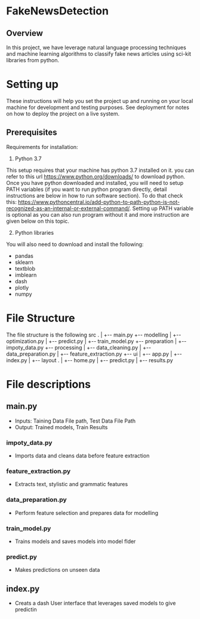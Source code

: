 # FakeNewsDetection

## Overview
In this project, we have leverage natural language processing techniques and machine learning algorithms to classify fake news articles using sci-kit libraries from python.

# Setting up
These instructions will help you set the project up and running on your local machine for development and testing purposes. See deployment for notes on how to deploy the project on a live system.

## Prerequisites

Requirements for installation:

1. Python 3.7

This setup requires that your machine has python 3.7 installed on it. you can refer to this url https://www.python.org/downloads/ to download python. Once you have python downloaded and installed, you will need to setup PATH variables (if you want to run python program directly, detail instructions are below in how to run software section). To do that check this: https://www.pythoncentral.io/add-python-to-path-python-is-not-recognized-as-an-internal-or-external-command/. Setting up PATH variable is optional as you can also run program without it and more instruction are given below on this topic.
    
2. Python libraries 

You will also need to download and install the following:
  - pandas
  - sklearn
  - textblob
  - imblearn
  - dash
  - plotly
  - numpy

# File Structure

The file structure is the following
src .
    |
    +-- main.py
    +-- modelling
    |   +-- optimization.py
    |   +-- predict.py
    |   +-- train_model.py
    +-- preparation
    |   +-- impoty_data.py
    +-- processing
    |   +-- data_cleaning.py
    |   +-- data_preparation.py
    |   +-- feature_extraction.py
    +-- ui
    |   +-- app.py
    |   +-- index.py
    |   +-- layout  .
                    |   +-- home.py 
                    |   +-- predict.py
                    |   +-- results.py

# File descriptions

## main.py
- Inputs: Taining Data File path, Test Data File Path
- Output: Trained models, Train Results

### impoty_data.py
- Imports data and cleans data before feature extraction

### feature_extraction.py
- Extracts text, stylistic and grammatic features

### data_preparation.py
- Perform feature selection and prepares data for modelling

### train_model.py
- Trains models and saves models into model flder

### predict.py
- Makes predictions on unseen data 

## index.py
- Creats a dash User interface that leverages saved models to give predictin